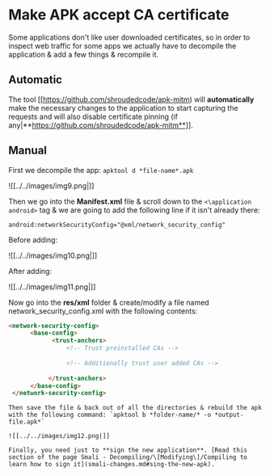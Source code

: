 # Make APK accept CA certificate


Some applications don't like user downloaded certificates, so in order to inspect web traffic for some apps we actually have to decompile the application & add a few things & recompile it.

## Automatic

The tool [[https://github.com/shroudedcode/apk-mitm) will **automatically** make the necessary changes to the application to start capturing the requests and will also disable certificate pinning (if any|**https://github.com/shroudedcode/apk-mitm**]].

## Manual

First we decompile the app: `apktool d *file-name*.apk`

![[../../images/img9.png|]]

Then we go into the **Manifest.xml** file & scroll down to the `<\application android>` tag & we are going to add the following line if it isn't already there:

`android:networkSecurityConfig="@xml/network_security_config"`

Before adding:

![[../../images/img10.png|]]

After adding:

![[../../images/img11.png|]]

Now go into the **res/xml** folder & create/modify a file named network_security_config.xml with the following contents:

```html
<network-security-config>
      <base-config>
            <trust-anchors>
                <!-- Trust preinstalled CAs -->
                
                <!-- Additionally trust user added CAs -->
                
           </trust-anchors>
      </base-config>
 </network-security-config>
```
```
Then save the file & back out of all the directories & rebuild the apk with the following command: `apktool b *folder-name/* -o *output-file.apk*`

![[../../images/img12.png|]]

Finally, you need just to **sign the new application**. [Read this section of the page Smali - Decompiling/\[Modifying\]/Compiling to learn how to sign it](smali-changes.md#sing-the-new-apk).



